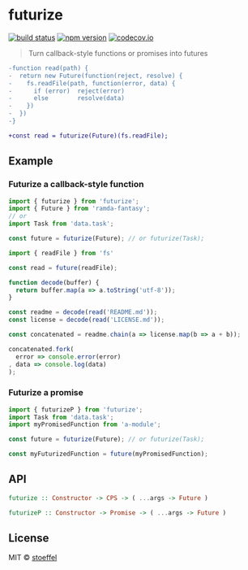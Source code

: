 futurize
========

[![build status](https://img.shields.io/travis/stoeffel/futurize/master.svg?style=flat-square)](https://travis-ci.org/stoeffel/futurize)
[![npm version](https://img.shields.io/npm/v/futurize.svg?style=flat-square)](https://www.npmjs.com/package/futurize)
[![codecov.io](https://codecov.io/github/stoeffel/futurize/coverage.svg?branch=master)](https://codecov.io/github/stoeffel/futurize?branch=master)

> Turn callback-style functions or promises into futures

```diff
-function read(path) {
-  return new Future(function(reject, resolve) {
-    fs.readFile(path, function(error, data) {
-      if (error)  reject(error)
-      else        resolve(data)
-    })
-  })
-}

+const read = futurize(Future)(fs.readFile);
```

Example
-------

### Futurize a callback-style function

```js
import { futurize } from 'futurize';
import { Future } from 'ramda-fantasy';
// or
import Task from 'data.task';

const future = futurize(Future); // or futurize(Task);

import { readFile } from 'fs'

const read = future(readFile);

function decode(buffer) {
  return buffer.map(a => a.toString('utf-8'));
}

const readme = decode(read('README.md'));
const license = decode(read('LICENSE.md'));

const concatenated = readme.chain(a => license.map(b => a + b));

concatenated.fork(
  error => console.error(error)
, data => console.log(data)
);
```

### Futurize a promise

```js
import { futurizeP } from 'futurize';
import Task from 'data.task';
import myPromisedFunction from 'a-module';

const future = futurize(Future); // or futurize(Task);

const myFuturizedFunction = future(myPromisedFunction);
```


## API

```hs
futurize :: Constructor -> CPS -> ( ...args -> Future )
```

```hs
futurizeP :: Constructor -> Promise -> ( ...args -> Future )
```



## License

MIT © [stoeffel](https://stoeffel.github.io)
